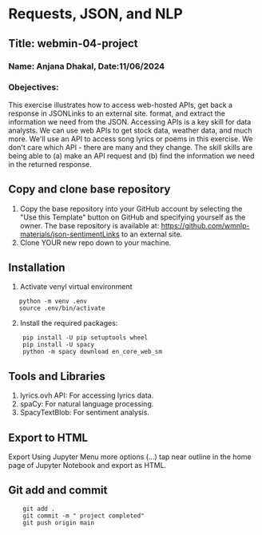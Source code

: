 # Requests, JSON, and NLP

## Title: webmin-04-project

### Name: Anjana Dhakal, Date:11/06/2024

### Obejectives:
This exercise illustrates how to access web-hosted APIs, get back a response in JSONLinks to an external site. format, and extract the information we need from the JSON. Accessing APIs is a key skill for data analysts. We can use web APIs to get stock data, weather data, and much more. We'll use an API to access song lyrics or poems in this exercise. We don't care which API - there are many and they change. The skill skills are being able to (a) make an API request and (b) find the information we need in the returned response. 

## Copy and clone base repository
1. Copy the base repository into your GitHub account by selecting the "Use this Template" button on GitHub and specifying yourself as the owner.  The base repository is available at: https://github.com/wmnlp-materials/json-sentimentLinks to an external site.
2. Clone YOUR new repo down to your machine.


## Installation
1. Activate venyl virtual environment
 ```
    python -m venv .env
    source .env/bin/activate
```
2. Install the required packages: 

```
    pip install -U pip setuptools wheel
    pip install -U spacy
    python -m spacy download en_core_web_sm
```
## Tools and Libraries
  1. lyrics.ovh API: For accessing lyrics data.
  2. spaCy: For natural language processing.
  3. SpacyTextBlob: For sentiment analysis.

## Export to HTML
Export Using Jupyter Menu
more options (...) tap near outline in the home page of Jupyter Notebook and export as HTML.


## Git add and commit

```
    git add .
    git commit -m " project completed"
    git push origin main

```